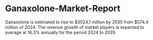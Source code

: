 # Ganaxolone-Market-Report
Ganaxolone is estimated to rise to $3024.1 million by 2035 from $574.4 million of 2024. The revenue growth of market players is expected to average at 16.3% annually for the period 2024 to 2035.
